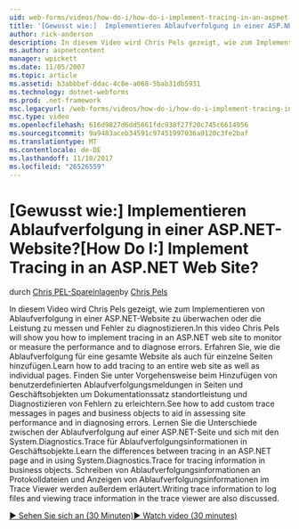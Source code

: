 ```yaml
---
uid: web-forms/videos/how-do-i/how-do-i-implement-tracing-in-an-aspnet-web-site
title: '[Gewusst wie:]  Implementieren Ablaufverfolgung in einer ASP.NET-Website? | Microsoft-Dokumentation'
author: rick-anderson
description: In diesem Video wird Chris Pels gezeigt, wie zum Implementieren von Ablaufverfolgung in einer ASP.NET-Website zu überwachen oder die Leistung zu messen und Fehler zu diagnostizieren. Erfahren Sie, wie...
ms.author: aspnetcontent
manager: wpickett
ms.date: 11/05/2007
ms.topic: article
ms.assetid: b3abbbef-ddac-4c8e-a068-5bab31db5931
ms.technology: dotnet-webforms
ms.prod: .net-framework
msc.legacyurl: /web-forms/videos/how-do-i/how-do-i-implement-tracing-in-an-aspnet-web-site
msc.type: video
ms.openlocfilehash: 616d9827d6dd5661fdc938f27f20c745c6614956
ms.sourcegitcommit: 9a9483aceb34591c97451997036a9120c3fe2baf
ms.translationtype: MT
ms.contentlocale: de-DE
ms.lasthandoff: 11/10/2017
ms.locfileid: "26526559"
---
```

<a name="how-do-i--implement-tracing-in-an-aspnet-web-site"></a><span data-ttu-id="00837-105">[Gewusst wie:]  Implementieren Ablaufverfolgung in einer ASP.NET-Website?</span><span class="sxs-lookup"><span data-stu-id="00837-105">[How Do I:]  Implement Tracing in an ASP.NET Web Site?</span></span>
====================
<span data-ttu-id="00837-106">durch [Chris PEL-Spareinlagen](https://twitter.com/chrispels)</span><span class="sxs-lookup"><span data-stu-id="00837-106">by [Chris Pels](https://twitter.com/chrispels)</span></span>

<span data-ttu-id="00837-107">In diesem Video wird Chris Pels gezeigt, wie zum Implementieren von Ablaufverfolgung in einer ASP.NET-Website zu überwachen oder die Leistung zu messen und Fehler zu diagnostizieren.</span><span class="sxs-lookup"><span data-stu-id="00837-107">In this video Chris Pels will show you how to implement tracing in an ASP.NET web site to monitor or measure the performance and to diagnose errors.</span></span> <span data-ttu-id="00837-108">Erfahren Sie, wie die Ablaufverfolgung für eine gesamte Website als auch für einzelne Seiten hinzufügen.</span><span class="sxs-lookup"><span data-stu-id="00837-108">Learn how to add tracing to an entire web site as well as individual pages.</span></span> <span data-ttu-id="00837-109">Finden Sie unter Vorgehensweise beim Hinzufügen von benutzerdefinierten Ablaufverfolgungsmeldungen in Seiten und Geschäftsobjekten um Dokumentationssatz standortleistung und Diagnostizieren von Fehlern zu erleichtern.</span><span class="sxs-lookup"><span data-stu-id="00837-109">See how to add custom trace messages in pages and business objects to aid in assessing site performance and in diagnosing errors.</span></span> <span data-ttu-id="00837-110">Lernen Sie die Unterschiede zwischen der Ablaufverfolgung auf einer ASP.NET-Seite und sich mit den System.Diagnostics.Trace für Ablaufverfolgungsinformationen in Geschäftsobjekte.</span><span class="sxs-lookup"><span data-stu-id="00837-110">Learn the differences between tracing in an ASP.NET page and in using System.Diagnostics.Trace for tracing information in business objects.</span></span> <span data-ttu-id="00837-111">Schreiben von Ablaufverfolgungsinformationen an Protokolldateien und Anzeigen von Ablaufverfolgungsinformationen im Trace Viewer werden außerdem erläutert.</span><span class="sxs-lookup"><span data-stu-id="00837-111">Writing trace information to log files and viewing trace information in the trace viewer are also discussed.</span></span>

[<span data-ttu-id="00837-112">&#9654; Sehen Sie sich an (30 Minuten)</span><span class="sxs-lookup"><span data-stu-id="00837-112">&#9654; Watch video (30 minutes)</span></span>](https://channel9.msdn.com/Blogs/ASP-NET-Site-Videos/how-do-i-implement-tracing-in-an-aspnet-web-site)
